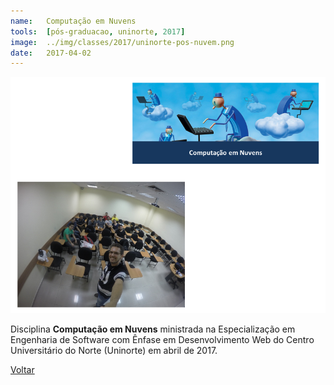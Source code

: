 ```yaml
---
name:  	Computação em Nuvens
tools: 	[pós-graduacao, uninorte, 2017]
image: 	../img/classes/2017/uninorte-pos-nuvem.png
date: 	2017-04-02
---
```


![](../img/classes/2017/uninorte-pos-nuvem.png)

Disciplina **Computação em Nuvens** ministrada na Especialização em Engenharia de Software com Ênfase em Desenvolvimento Web do Centro Universitário do Norte (Uninorte) em abril de 2017.

<p class="text-center">
	<a class="btn btn-outline-primary mt-1" href="{{ site.baseurl }}/classes/">Voltar</a>
</p>